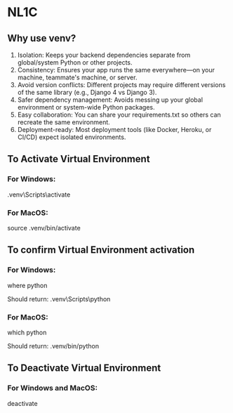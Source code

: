 # NL1C

## Why use venv?
1. Isolation: Keeps your backend dependencies separate from global/system Python or other projects.
2. Consistency: Ensures your app runs the same everywhere—on your machine, teammate's machine, or server.
3. Avoid version conflicts: Different projects may require different versions of the same library (e.g., Django 4 vs Django 3).
4. Safer dependency management: Avoids messing up your global environment or system-wide Python packages.
5. Easy collaboration: You can share your requirements.txt so others can recreate the same environment.
6. Deployment-ready: Most deployment tools (like Docker, Heroku, or CI/CD) expect isolated environments.

## To Activate Virtual Environment
### For Windows:
.venv\Scripts\activate
### For MacOS:
source .venv/bin/activate

## To confirm Virtual Environment activation
### For Windows:
where python

Should return:
.venv\Scripts\python

### For MacOS:
which python

Should return:
.venv/bin/python

## To Deactivate Virtual Environment
### For Windows and MacOS:
deactivate
